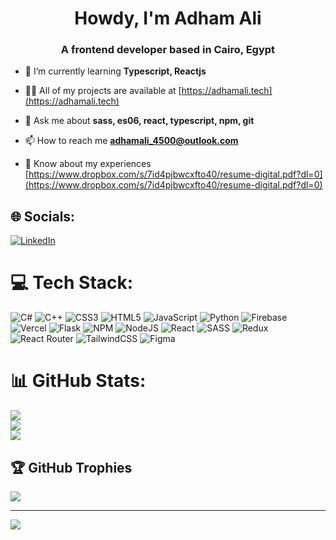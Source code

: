 <h1 align="center">Howdy, I'm Adham Ali</h1>
<h3 align="center">A frontend developer based in Cairo, Egypt</h3>

- 🌱 I’m currently learning **Typescript, Reactjs**

- 👨‍💻 All of my projects are available at [https://adhamali.tech](https://adhamali.tech)

- 💬 Ask me about **sass, es06, react, typescript, npm, git**

- 📫 How to reach me **adhamali_4500@outlook.com**

- 📄 Know about my experiences [https://www.dropbox.com/s/7id4pjbwcxfto40/resume-digital.pdf?dl=0](https://www.dropbox.com/s/7id4pjbwcxfto40/resume-digital.pdf?dl=0)


## 🌐 Socials:
[![LinkedIn](https://img.shields.io/badge/LinkedIn-%230077B5.svg?logo=linkedin&logoColor=white)](https://linkedin.com/in/adhamali450) 

# 💻 Tech Stack:
![C#](https://img.shields.io/badge/c%23-%23239120.svg?style=for-the-badge&logo=c-sharp&logoColor=white) ![C++](https://img.shields.io/badge/c++-%2300599C.svg?style=for-the-badge&logo=c%2B%2B&logoColor=white) ![CSS3](https://img.shields.io/badge/css3-%231572B6.svg?style=for-the-badge&logo=css3&logoColor=white) ![HTML5](https://img.shields.io/badge/html5-%23E34F26.svg?style=for-the-badge&logo=html5&logoColor=white) ![JavaScript](https://img.shields.io/badge/javascript-%23323330.svg?style=for-the-badge&logo=javascript&logoColor=%23F7DF1E) ![Python](https://img.shields.io/badge/python-3670A0?style=for-the-badge&logo=python&logoColor=ffdd54) ![Firebase](https://img.shields.io/badge/firebase-%23039BE5.svg?style=for-the-badge&logo=firebase) ![Vercel](https://img.shields.io/badge/vercel-%23000000.svg?style=for-the-badge&logo=vercel&logoColor=white) ![Flask](https://img.shields.io/badge/flask-%23000.svg?style=for-the-badge&logo=flask&logoColor=white) ![NPM](https://img.shields.io/badge/NPM-%23000000.svg?style=for-the-badge&logo=npm&logoColor=white) ![NodeJS](https://img.shields.io/badge/node.js-6DA55F?style=for-the-badge&logo=node.js&logoColor=white) ![React](https://img.shields.io/badge/react-%2320232a.svg?style=for-the-badge&logo=react&logoColor=%2361DAFB) ![SASS](https://img.shields.io/badge/SASS-hotpink.svg?style=for-the-badge&logo=SASS&logoColor=white) ![Redux](https://img.shields.io/badge/redux-%23593d88.svg?style=for-the-badge&logo=redux&logoColor=white) ![React Router](https://img.shields.io/badge/React_Router-CA4245?style=for-the-badge&logo=react-router&logoColor=white) ![TailwindCSS](https://img.shields.io/badge/tailwindcss-%2338B2AC.svg?style=for-the-badge&logo=tailwind-css&logoColor=white) 	![Figma](https://img.shields.io/badge/figma-%23F24E1E.svg?style=for-the-badge&logo=figma&logoColor=white)
# 📊 GitHub Stats:
![](https://github-readme-stats.vercel.app/api?username=adhamali450&theme=dark&hide_border=false&include_all_commits=true&count_private=true)<br/>
![](https://github-readme-streak-stats.herokuapp.com/?user=adhamali450&theme=dark&hide_border=false)<br/>
![](https://github-readme-stats.vercel.app/api/top-langs/?username=adhamali450&theme=dark&hide_border=false&include_all_commits=true&count_private=true&layout=compact)

## 🏆 GitHub Trophies
![](https://github-profile-trophy.vercel.app/?username=adhamali450&theme=radical&no-frame=false&no-bg=true&margin-w=4)

---
[![](https://visitcount.itsvg.in/api?id=adhamali450&icon=1&color=1)](https://visitcount.itsvg.in)

<!-- Proudly created with GPRM ( https://gprm.itsvg.in ) -->
